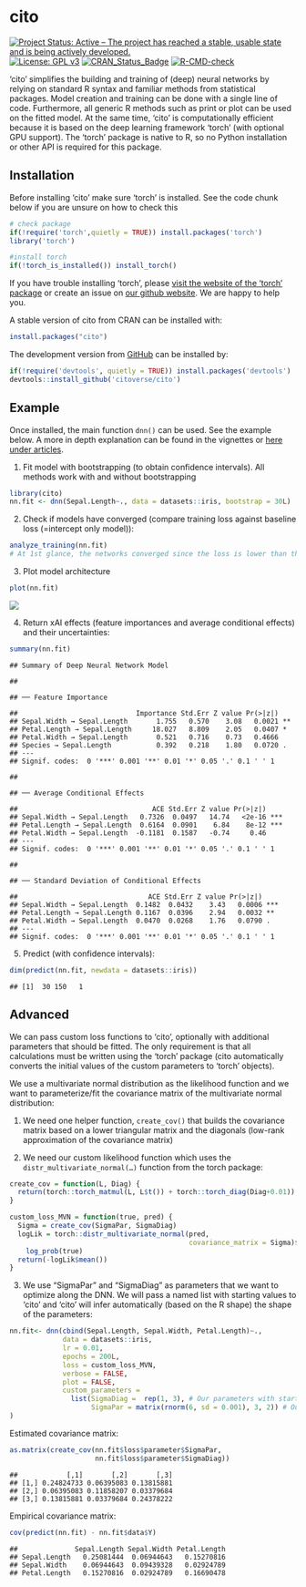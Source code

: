 
<!-- README.md is generated from README.Rmd. Please edit that file -->

# cito

[![Project Status: Active – The project has reached a stable, usable
state and is being actively
developed.](https://www.repostatus.org/badges/latest/active.svg)](https://www.repostatus.org/#active)
[![License: GPL
v3](https://img.shields.io/badge/License-GPL%20v3-blue.svg)](https://www.gnu.org/licenses/gpl-3.0)
[![CRAN_Status_Badge](http://www.r-pkg.org/badges/version/cito)](https://cran.r-project.org/package=cito)
[![R-CMD-check](https://github.com/citoverse/cito/actions/workflows/R-CMD-check.yaml/badge.svg)](https://github.com/citoverse/cito/actions/workflows/R-CMD-check.yaml)

<!-- badges: end -->

‘cito’ simplifies the building and training of (deep) neural networks by
relying on standard R syntax and familiar methods from statistical
packages. Model creation and training can be done with a single line of
code. Furthermore, all generic R methods such as print or plot can be
used on the fitted model. At the same time, ‘cito’ is computationally
efficient because it is based on the deep learning framework ‘torch’
(with optional GPU support). The ‘torch’ package is native to R, so no
Python installation or other API is required for this package.

## Installation

Before installing ‘cito’ make sure ‘torch’ is installed. See the code
chunk below if you are unsure on how to check this

``` r
# check package 
if(!require('torch',quietly = TRUE)) install.packages('torch')
library('torch') 

#install torch
if(!torch_is_installed()) install_torch()
```

If you have trouble installing ‘torch’, please [visit the website of the
‘torch’
package](https://torch.mlverse.org/docs/articles/installation.html) or
create an issue on [our github
website](https://github.com/citoverse/cito/issues). We are happy to help
you.

A stable version of cito from CRAN can be installed with:

``` r
install.packages("cito")
```

The development version from [GitHub](https://github.com/) can be
installed by:

``` r
if(!require('devtools', quietly = TRUE)) install.packages('devtools')
devtools::install_github('citoverse/cito')
```

## Example

Once installed, the main function `dnn()` can be used. See the example
below. A more in depth explanation can be found in the vignettes or
[here under articles](https://citoverse.github.io/cito/).

1.  Fit model with bootstrapping (to obtain confidence intervals). All
    methods work with and without bootstrapping

``` r
library(cito)
nn.fit <- dnn(Sepal.Length~., data = datasets::iris, bootstrap = 30L)
```

2.  Check if models have converged (compare training loss against
    baseline loss (=intercept only model)):

``` r
analyze_training(nn.fit)
# At 1st glance, the networks converged since the loss is lower than the baseline loss and the training loss is on a plateau at the end of the training.
```

3.  Plot model architecture

``` r
plot(nn.fit)
```

![](README_files/figure-gfm/unnamed-chunk-7-1.png)<!-- -->

4.  Return xAI effects (feature importances and average conditional
    effects) and their uncertainties:

``` r
summary(nn.fit)
```

    ## Summary of Deep Neural Network Model

    ## 

    ## ── Feature Importance

    ##                             Importance Std.Err Z value Pr(>|z|)   
    ## Sepal.Width → Sepal.Length       1.755   0.570    3.08   0.0021 **
    ## Petal.Length → Sepal.Length     18.027   8.809    2.05   0.0407 * 
    ## Petal.Width → Sepal.Length       0.521   0.716    0.73   0.4666   
    ## Species → Sepal.Length           0.392   0.218    1.80   0.0720 . 
    ## ---
    ## Signif. codes:  0 '***' 0.001 '**' 0.01 '*' 0.05 '.' 0.1 ' ' 1

    ## 

    ## ── Average Conditional Effects

    ##                                 ACE Std.Err Z value Pr(>|z|)    
    ## Sepal.Width → Sepal.Length   0.7326  0.0497   14.74   <2e-16 ***
    ## Petal.Length → Sepal.Length  0.6164  0.0901    6.84    8e-12 ***
    ## Petal.Width → Sepal.Length  -0.1181  0.1587   -0.74     0.46    
    ## ---
    ## Signif. codes:  0 '***' 0.001 '**' 0.01 '*' 0.05 '.' 0.1 ' ' 1

    ## 

    ## ── Standard Deviation of Conditional Effects

    ##                                ACE Std.Err Z value Pr(>|z|)    
    ## Sepal.Width → Sepal.Length  0.1482  0.0432    3.43   0.0006 ***
    ## Petal.Length → Sepal.Length 0.1167  0.0396    2.94   0.0032 ** 
    ## Petal.Width → Sepal.Length  0.0470  0.0268    1.76   0.0790 .  
    ## ---
    ## Signif. codes:  0 '***' 0.001 '**' 0.01 '*' 0.05 '.' 0.1 ' ' 1

5.  Predict (with confidence intervals):

``` r
dim(predict(nn.fit, newdata = datasets::iris))
```

    ## [1]  30 150   1

## Advanced

We can pass custom loss functions to ‘cito’, optionally with additional
parameters that should be fitted. The only requirement is that all
calculations must be written using the ‘torch’ package (cito
automatically converts the initial values of the custom parameters to
‘torch’ objects).

We use a multivariate normal distribution as the likelihood function and
we want to parameterize/fit the covariance matrix of the multivariate
normal distribution:

1.  We need one helper function, `create_cov()` that builds the
    covariance matrix based on a lower triangular matrix and the
    diagonals (low-rank approximation of the covariance matrix)

2.  We need our custom likelihood function which uses the
    `distr_multivariate_normal(…)` function from the torch package:

``` r
create_cov = function(L, Diag) {
  return(torch::torch_matmul(L, L$t()) + torch::torch_diag(Diag+0.01))
}

custom_loss_MVN = function(true, pred) {
  Sigma = create_cov(SigmaPar, SigmaDiag)
  logLik = torch::distr_multivariate_normal(pred,
                                            covariance_matrix = Sigma)$
    log_prob(true)
  return(-logLik$mean())
}
```

3.  We use “SigmaPar” and “SigmaDiag” as parameters that we want to
    optimize along the DNN. We will pass a named list with starting
    values to ‘cito’ and ‘cito’ will infer automatically (based on the R
    shape) the shape of the parameters:

``` r
nn.fit<- dnn(cbind(Sepal.Length, Sepal.Width, Petal.Length)~.,
             data = datasets::iris,
             lr = 0.01,
             epochs = 200L,
             loss = custom_loss_MVN,
             verbose = FALSE,
             plot = FALSE,
             custom_parameters =
               list(SigmaDiag =  rep(1, 3), # Our parameters with starting values
                    SigmaPar = matrix(rnorm(6, sd = 0.001), 3, 2)) # Our parameters with starting values
)
```

Estimated covariance matrix:

``` r
as.matrix(create_cov(nn.fit$loss$parameter$SigmaPar,
                     nn.fit$loss$parameter$SigmaDiag))
```

    ##            [,1]       [,2]       [,3]
    ## [1,] 0.24824733 0.06395083 0.13815881
    ## [2,] 0.06395083 0.11858207 0.03379684
    ## [3,] 0.13815881 0.03379684 0.24378222

Empirical covariance matrix:

``` r
cov(predict(nn.fit) - nn.fit$data$Y)
```

    ##              Sepal.Length Sepal.Width Petal.Length
    ## Sepal.Length   0.25081444  0.06944643   0.15270816
    ## Sepal.Width    0.06944643  0.09439328   0.02924789
    ## Petal.Length   0.15270816  0.02924789   0.16690478

